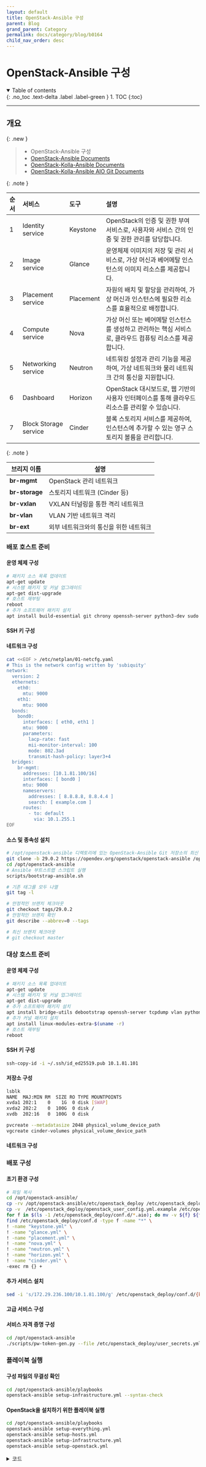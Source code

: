 ```yaml
---
layout: default
title: OpenStack-Ansible 구성
parent: Blog
grand_parent: Category
permalink: docs/category/blog/b0164
child_nav_order: desc
---
```


# OpenStack-Ansible 구성

<details open markdown="block">
  <summary>
    Table of contents
  </summary>
  {: .no_toc .text-delta .label .label-green }
1. TOC
{:toc}
</details>

---

## 개요

{: .new }
> - OpenStack-Ansible 구성
> - [OpenStack-Ansible Documents](https://docs.openstack.org/openstack-ansible/latest/id/user/aio/quickstart.html)
> - [OpenStack-Kolla-Ansible Documents](https://docs.openstack.org/kolla-ansible/latest/user/quickstart.html)
> - [OpenStack-Kolla-Ansible AIO Git Documents](https://github.com/shivamtomar10/Openstack-Kolla-Ansible/blob/main/deployscript.sh)

{: .note }
>
| 순서   | 서비스                   | 도구               | 설명                                                                  |
|:------|:-----------------------|:------------------|:---------------------------------------------------------------------|
| 1    | Identity service      | Keystone        | OpenStack의 인증 및 권한 부여 서비스로, 사용자와 서비스 간의 인증 및 권한 관리를 담당합니다. |
| 2    | Image service         | Glance          | 운영체제 이미지의 저장 및 관리 서비스로, 가상 머신과 베어메탈 인스턴스의 이미지 리소스를 제공합니다. |
| 3    | Placement service     | Placement       | 자원의 배치 및 할당을 관리하여, 가상 머신과 인스턴스에 필요한 리소스를 효율적으로 배정합니다. |
| 4    | Compute service       | Nova            | 가상 머신 또는 베어메탈 인스턴스를 생성하고 관리하는 핵심 서비스로, 클라우드 컴퓨팅 리소스를 제공합니다. |
| 5    | Networking service    | Neutron         | 네트워킹 설정과 관리 기능을 제공하여, 가상 네트워크와 물리 네트워크 간의 통신을 지원합니다. |
| 6    | Dashboard             | Horizon         | OpenStack 대시보드로, 웹 기반의 사용자 인터페이스를 통해 클라우드 리소스를 관리할 수 있습니다. |
| 7    | Block Storage service | Cinder          | 블록 스토리지 서비스를 제공하여, 인스턴스에 추가할 수 있는 영구 스토리지 볼륨을 관리합니다. |

{: .note }
>
| 브리지 이름     | 설명                                      |
|----------------|------------------------------------------|
| **br-mgmt**    | OpenStack 관리 네트워크                   |
| **br-storage** | 스토리지 네트워크 (Cinder 등)              |
| **br-vxlan**   | VXLAN 터널링을 통한 격리 네트워크         |
| **br-vlan**    | VLAN 기반 네트워크 격리                  |
| **br-ext**     | 외부 네트워크와의 통신을 위한 네트워크    |


### 배포 호스트 준비

#### 운영 체제 구성

```bash
# 패키지 소스 목록 업데이트
apt-get update
# 시스템 패키지 및 커널 업그레이드
apt-get dist-upgrade
# 호스트 재부팅
reboot
# 추가 소프트웨어 패키지 설치
apt install build-essential git chrony openssh-server python3-dev sudo
```

#### SSH 키 구성

#### 네트워크 구성

```bash
cat <<EOF > /etc/netplan/01-netcfg.yaml 
# This is the network config written by 'subiquity'
network:
  version: 2
  ethernets:
    eth0:
      mtu: 9000
    eth1:
      mtu: 9000
  bonds:
    bond0:
      interfaces: [ eth0, eth1 ]
      mtu: 9000
      parameters:
        lacp-rate: fast
        mii-monitor-interval: 100
        mode: 802.3ad
        transmit-hash-policy: layer3+4
  bridges:
    br-mgmt:
      addresses: [10.1.81.100/16]
      interfaces: [ bond0 ]
      mtu: 9000
      nameservers:
        addresses: [ 8.8.8.8, 8.8.4.4 ]
        search: [ example.com ]
      routes:
        - to: default
          via: 10.1.255.1
EOF
```

#### 소스 및 종속성 설치

```bash
# /opt/openstack-ansible 디렉토리에 있는 OpenStack-Ansible Git 저장소의 최신 안정 릴리스 복제
git clone -b 29.0.2 https://opendev.org/openstack/openstack-ansible /opt/openstack-ansible
cd /opt/openstack-ansible
# Ansible 부트스트랩 스크립트 실행
scripts/bootstrap-ansible.sh
```

```bash
# 기존 태그를 모두 나열
git tag -l

# 안정적인 브랜치 체크아웃
git checkout tags/29.0.2
# 안정적인 브랜치 확인
git describe --abbrev=0 --tags

# 최신 브랜치 체크아웃
# git checkout master
```

### 대상 호스트 준비

#### 운영 체제 구성

```bash
# 패키지 소스 목록 업데이트
apt-get update
# 시스템 패키지 및 커널 업그레이드
apt-get dist-upgrade
# 추가 소프트웨어 패키지 설치
apt install bridge-utils debootstrap openssh-server tcpdump vlan python3
# 추가 커널 패키지 설치
apt install linux-modules-extra-$(uname -r)
# 호스트 재부팅
reboot
```

#### SSH 키 구성

```bash
ssh-copy-id -i ~/.ssh/id_ed25519.pub 10.1.81.101
```

#### 저장소 구성

```bash
lsblk
NAME  MAJ:MIN RM  SIZE RO TYPE MOUNTPOINTS
xvda1 202:1    0    1G  0 disk [SWAP]
xvda2 202:2    0  100G  0 disk /
xvdb  202:16   0  100G  0 disk
```

```bash
pvcreate --metadatasize 2048 physical_volume_device_path
vgcreate cinder-volumes physical_volume_device_path
```
#### 네트워크 구성

### 배포 구성

#### 초기 환경 구성

```bash
# 파일 복사
cd /opt/openstack-ansible/
cp -rv /opt/openstack-ansible/etc/openstack_deploy /etc/openstack_deploy
cp -v  /etc/openstack_deploy/openstack_user_config.yml.example /etc/openstack_deploy/openstack_user_config.yml
for f in $(ls -1 /etc/openstack_deploy/conf.d/*.aio); do mv -v ${f} ${f%.*}; done
find /etc/openstack_deploy/conf.d -type f -name "*" \
! -name "keystone.yml" \
! -name "glance.yml" \
! -name "placement.yml" \
! -name "nova.yml" \
! -name "neutron.yml" \
! -name "horizon.yml" \
! -name "cinder.yml" \
-exec rm {} +
```
#### 추가 서비스 설치

```bash
sed -i 's/172.29.236.100/10.1.81.100/g' /etc/openstack_deploy/conf.d/{keystone.yml,glance.yml,placement.yml,nova.yml,neutron.yml,horizon.yml,cinder.yml}
```

#### 고급 서비스 구성
#### 서비스 자격 증명 구성

```bash
cd /opt/openstack-ansible
./scripts/pw-token-gen.py --file /etc/openstack_deploy/user_secrets.yml
```

### 플레이북 실행

#### 구성 파일의 무결성 확인

```bash
cd /opt/openstack-ansible/playbooks
openstack-ansible setup-infrastructure.yml --syntax-check
```

#### OpenStack을 설치하기 위한 플레이북 실행

```bash
cd /opt/openstack-ansible/playbooks
openstack-ansible setup-everything.yml
openstack-ansible setup-hosts.yml
openstack-ansible setup-infrastructure.yml
openstack-ansible setup-openstack.yml
```

<details markdown="block">
  <summary>
    코드
  </summary>
  {: .text-delta .label .label-green }
  
```bash
---
cidr_networks:
  management: 10.1.81.0/24
  tunnel: 10.1.82.0/24
  storage: 10.1.83.0/24

used_ips:
  - "10.1.81.1,10.1.81.20"
  - "10.1.82.1,10.1.82.20"
  - "10.1.83.1,10.1.83.20"

global_overrides:
  external_lb_vip_address: 10.1.81.100  # VIP를 단일 서버 IP로 설정
  internal_lb_vip_address: 10.1.81.100
  management_bridge: "br-mgmt"
  provider_networks:
    - network:
        container_bridge: "br-mgmt"
        container_type: "veth"
        container_interface: "eth1"
        ip_from_q: "management"
        type: "raw"
        group_binds:
          - all_containers
          - hosts
        is_management_address: true
    - network:
        container_bridge: "br-vxlan"
        container_type: "veth"
        container_interface: "eth10"
        ip_from_q: "tunnel"
        type: "vxlan"
        range: "1:1000"
        net_name: "vxlan"
        group_binds:
          - neutron_linuxbridge_agent
    - network:
        container_bridge: "br-storage"
        container_type: "veth"
        container_interface: "eth2"
        ip_from_q: "storage"
        type: "raw"
        group_binds:
          - glance_api
          - cinder_api
          - cinder_volume
          - nova_compute

###
### Infrastructure
###

shared-infra_hosts:
  infra1:
    ip: 10.1.81.100

repo-infra_hosts:
  infra1:
    ip: 10.1.81.100

haproxy_hosts:
  infra1:
    ip: 10.1.81.100

###
### OpenStack
###

identity_hosts:
  infra1:
    ip: 10.1.81.100

storage-infra_hosts:
  infra1:
    ip: 10.1.81.100

image_hosts:
  infra1:
    ip: 10.1.81.100

placement-infra_hosts:
  infra1:
    ip: 10.1.81.100

compute-infra_hosts:
  infra1:
    ip: 10.1.81.100

orchestration_hosts:
  infra1:
    ip: 10.1.81.100

dashboard_hosts:
  infra1:
    ip: 10.1.81.100

network_hosts:
  infra1:
    ip: 10.1.81.100

compute_hosts:
  infra1:
    ip: 10.1.81.100

storage_hosts:
  infra1:
    ip: 10.1.81.100
    container_vars:
      cinder_backends:
        limit_container_types: cinder_volume
        lvm:
          volume_group: cinder-volumes
          volume_driver: cinder.volume.drivers.lvm.LVMVolumeDriver
          volume_backend_name: LVM_iSCSI
          iscsi_ip_address: "10.1.83.100"
```

</details>
